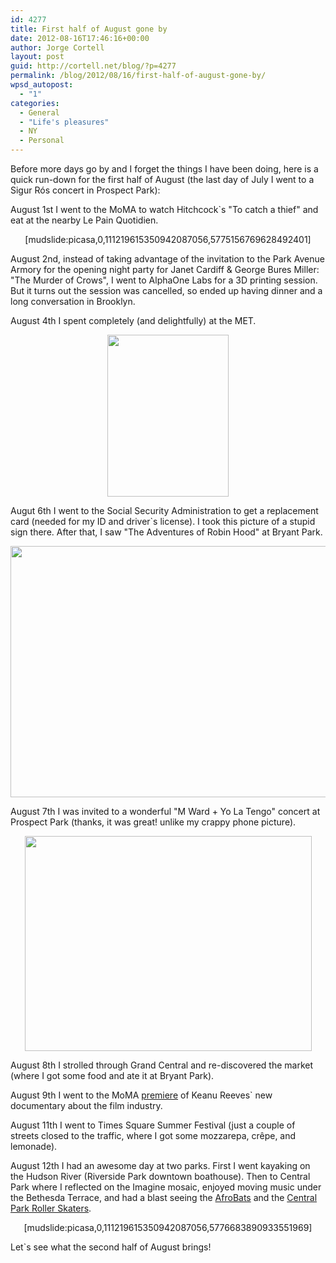 ```yaml
---
id: 4277
title: First half of August gone by
date: 2012-08-16T17:46:16+00:00
author: Jorge Cortell
layout: post
guid: http://cortell.net/blog/?p=4277
permalink: /blog/2012/08/16/first-half-of-august-gone-by/
wpsd_autopost:
  - "1"
categories:
  - General
  - "Life's pleasures"
  - NY
  - Personal
---
```

Before more days go by and I forget the things I have been doing, here is a quick run-down for the first half of August (the last day of July I went to a Sigur Rós concert in Prospect Park):

August 1st I went to the MoMA to watch Hitchcock`s "To catch a thief" and eat at the nearby Le Pain Quotidien.

<p style="text-align: center">
  [mudslide:picasa,0,111219615350942087056,5775156769628492401]
</p>

August 2nd, instead of taking advantage of the invitation to the Park Avenue Armory for the opening night party for Janet Cardiff & George Bures Miller: "The Murder of Crows", I went to AlphaOne Labs for a 3D printing session. But it turns out the session was cancelled, so ended up having dinner and a long conversation in Brooklyn.

August 4th I spent completely (and delightfully) at the MET.

<p style="text-align: center">
  <img class="aligncenter" title="stupid sign" src="https://irs3.4sqi.net/img/general/original/YQTcrWr5wE8U07xuoSLtDPHQ-g5CnSYPuvE6s4Nieh0.jpg" alt="" width="194" height="259" />
</p>

<p style="text-align: left">
  Augut 6th I went to the Social Security Administration to get a replacement card (needed for my ID and driver`s license). I took this picture of a stupid sign there. After that, I saw "The Adventures of Robin Hood" at Bryant Park.
</p>

<p style="text-align: center">
  <img class="aligncenter" title="Bryant Park movie" src="https://lh5.googleusercontent.com/-LwVApQjem9c/UCBiapCG6YI/AAAAAAAAEDo/uUUZ-F5_afQ/s765/20120806_203254.jpg" alt="" width="536" height="402" />
</p>

<p style="text-align: left">
  August 7th I was invited to a wonderful "M Ward + Yo La Tengo" concert at Prospect Park (thanks, it was great! unlike my crappy phone picture).
</p>

<p style="text-align: center">
  <img class="aligncenter" title="concert" src="https://lh3.googleusercontent.com/-u9-DZG6x9JI/UCG_N0JaFeI/AAAAAAAAESU/1WEt2ZQ7Ang/s765/20120807_212114.jpg" alt="" width="459" height="344" />
</p>

<p style="text-align: left">
  August 8th I strolled through Grand Central and re-discovered the market (where I got some food and ate it at Bryant Park).
</p>

<p style="text-align: left">
  August 9th I went to the MoMA <a title="http://cortell.net/blog/2012/08/with-keanu-reeves-and-chris-kenneally-at-side-by-side-premiere-moma/" href="http://cortell.net/blog/2012/08/with-keanu-reeves-and-chris-kenneally-at-side-by-side-premiere-moma/" target="_blank">premiere</a> of Keanu Reeves` new documentary about the film industry.
</p>

<p style="text-align: left">
  August 11th I went to Times Square Summer Festival (just a couple of streets closed to the traffic, where I got some mozzarepa, crêpe, and lemonade).
</p>

<p style="text-align: left">
  August 12th I had an awesome day at two parks. First I went kayaking on the Hudson River (Riverside Park downtown boathouse). Then to Central Park where I reflected on the Imagine mosaic, enjoyed moving music under the Bethesda Terrace, and had a blast seeing the <a title="https://www.google.com/search?q=afrobats+new+york" href="https://www.google.com/search?q=afrobats+new+york" target="_blank">AfroBats</a> and the <a title="http://cpdsa.org/" href="http://cpdsa.org/" target="_blank">Central Park Roller Skaters</a>.
</p>

<p style="text-align: center">
  [mudslide:picasa,0,111219615350942087056,5776683890933551969]
</p>

<p style="text-align: left">
  Let`s see what the second half of August brings!
</p>